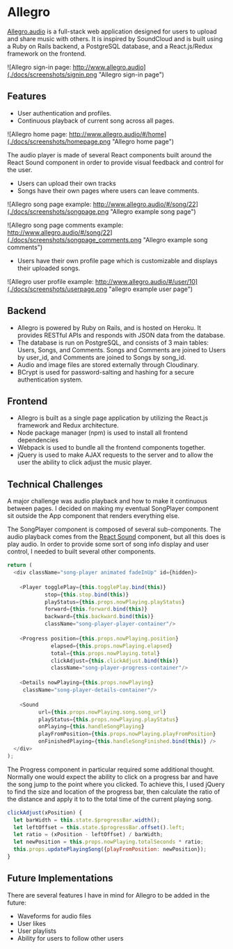 # Allegro
[Allegro.audio](allegro.audio) is a full-stack web application designed for users to upload and share music with others. It is inspired by SoundCloud and is built using a Ruby on Rails backend, a PostgreSQL database, and a React.js/Redux framework on the frontend.

![Allegro sign-in page: http://www.allegro.audio](./docs/screenshots/signin.png "Allegro sign-in page")

## Features
- User authentication and profiles.
- Continuous playback of current song across all pages.

![Allegro home page: http://www.allegro.audio/#/home](./docs/screenshots/homepage.png "Allegro home page")

  The audio player is made of several React components built around the React Sound component in order to provide visual feedback and control for the user.

- Users can upload their own tracks
- Songs have their own pages where users can leave comments.

![Allegro song page example: http://www.allegro.audio/#/song/22](./docs/screenshots/songpage.png "Allegro example song page")

![Allegro song page comments example: http://www.allegro.audio/#/song/22](./docs/screenshots/songpage_comments.png "Allegro example song comments")

- Users have their own profile page which is customizable and displays their uploaded songs.

![Allegro user profile example: http://www.allegro.audio/#/user/10](./docs/screenshots/userpage.png "allegro example user page")

## Backend
- Allegro is powered by Ruby on Rails, and is hosted on Heroku. It provides RESTful APIs and responds with JSON data from the database.
- The database is run on PostgreSQL, and consists of 3 main tables: Users, Songs, and Comments. Songs and Comments are joined to Users by user_id, and Comments are joined to Songs by song_id.
- Audio and image files are stored externally through Cloudinary.
- BCrypt is used for password-salting and hashing for a secure authentication system.

## Frontend
- Allegro is built as a single page application by utilizing the React.js framework and Redux architecture.
- Node package manager (npm) is used to install all frontend dependencies
- Webpack is used to bundle all the frontend components together.
- jQuery is used to make AJAX requests to the server and to allow the user the ability to click adjust the music player.

## Technical Challenges
A major challenge was audio playback and how to make it continuous between pages. I decided on making my eventual SongPlayer component sit outside the App component that renders everything else.

The SongPlayer component is composed of several sub-components. The audio playback comes from the [React Sound](https://www.npmjs.com/package/react-sound) component, but all this does is play audio. In order to provide some sort of song info display and user control, I needed to built several other components.
```javascript
return (
  <div className="song-player animated fadeInUp" id={hidden}>

    <Player togglePlay={this.togglePlay.bind(this)}
            stop={this.stop.bind(this)}
            playStatus={this.props.nowPlaying.playStatus}
            forward={this.forward.bind(this)}
            backward={this.backward.bind(this)}
            className="song-player-player-container"/>

    <Progress position={this.props.nowPlaying.position}
              elapsed={this.props.nowPlaying.elapsed}
              total={this.props.nowPlaying.total}
              clickAdjust={this.clickAdjust.bind(this)}
              className="song-player-progress-container"/>

    <Details nowPlaying={this.props.nowPlaying}
     className="song-player-details-container"/>

    <Sound
          url={this.props.nowPlaying.song.song_url}
          playStatus={this.props.nowPlaying.playStatus}
          onPlaying={this.handleSongPlaying}
          playFromPosition={this.props.nowPlaying.playFromPosition}
          onFinishedPlaying={this.handleSongFinished.bind(this)} />
  </div>
);
```

The Progress component in particular required some additional thought. Normally one would expect the ability to click on a progress bar and have the song jump to the point where you clicked. To achieve this, I used jQuery to find the size and location of the progress bar, then calculate the ratio of the distance and apply it to to the total time of the current playing song.

```javascript
clickAdjust(xPosition) {
  let barWidth = this.state.$progressBar.width();
  let leftOffset = this.state.$progressBar.offset().left;
  let ratio = (xPosition - leftOffset) / barWidth;
  let newPosition = this.props.nowPlaying.totalSeconds * ratio;
  this.props.updatePlayingSong({playFromPosition: newPosition});
}
```

## Future Implementations
There are several features I have in mind for Allegro to be added in the future:

- Waveforms for audio files
- User likes
- User playlists
- Ability for users to follow other users
